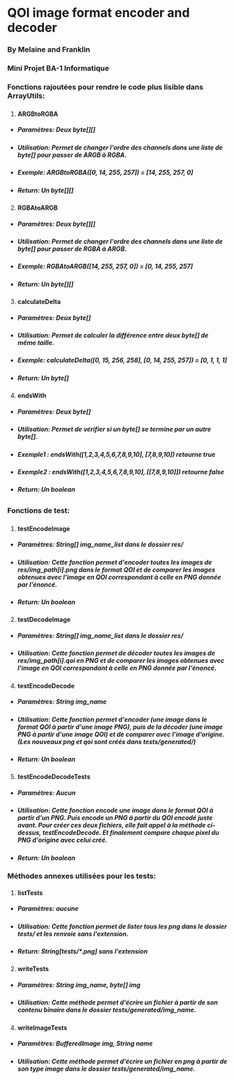 # QOI image format encoder and decoder
### By Melaine and Franklin
### Mini Projet BA-1 Informatique

### Fonctions rajoutées pour rendre le code plus lisible dans ArrayUtils:
###
1. #### ARGBtoRGBA
* ##### Paramètres: Deux byte[][]
* ##### Utilisation: Permet de changer l'ordre des channels dans une liste de byte[] pour passer de ARGB à RGBA.
* ##### Exemple: ARGBtoRGBA([0, 14, 255, 257]) = [14, 255, 257, 0]
* ##### Return: Un byte[][]
###
2. #### RGBAtoARGB
* ##### Paramètres: Deux byte[][]
* ##### Utilisation: Permet de changer l'ordre des channels dans une liste de byte[] pour passer de RGBA à ARGB.
* ##### Exemple: RGBAtoARGB([14, 255, 257, 0]) = [0, 14, 255, 257]
* ##### Return: Un byte[][]
###
3. #### calculateDelta
* ##### Paramètres: Deux byte[]
* ##### Utilisation: Permet de calculer la différence entre deux byte[] de même taille.
* ##### Exemple: calculateDelta([0, 15, 256, 258], [0, 14, 255, 257]) = [0, 1, 1, 1]
* ##### Return: Un byte[]
###
4. #### endsWith
* ##### Paramètres: Deux byte[]
* ##### Utilisation: Permet de vérifier si un byte[] se termine par un autre byte[].
* ##### Exemple1 : endsWith([1,2,3,4,5,6,7,8,9,10], [7,8,9,10]) retourne true
* ##### Exemple2 : endsWith([1,2,3,4,5,6,7,8,9,10], [[7,8,9,10]]) retourne false
* ##### Return: Un boolean
##
### Fonctions de test:
###
1. #### testEncodeImage
* ##### Paramètres: String[] img_name_list dans le dossier res/
* ##### Utilisation: Cette fonction permet d'encoder toutes les images de res/img_path[i].png dans le format QOI et de comparer les images obtenues avec l'image en QOI correspondant à celle en PNG donnée par l'énoncé.
* ##### Return: Un boolean
###
2. #### testDecodeImage
* ##### Paramètres: String[] img_name_list dans le dossier res/
* ##### Utilisation: Cette fonction permet de décoder toutes les images de res/img_path[i].qoi en PNG et de comparer les images obtenues avec l'image en QOI correspondant à celle en PNG donnée par l'énoncé.
###
4. #### testEncodeDecode
* ##### Paramètres: String img_name
* ##### Utilisation: Cette fonction permet d'encoder (une image dans le format QOI à partir d'une image PNG), puis de la décoder (une image PNG à partir d'une image QOI) et de comparer avec l'image d'origine. (Les nouveaux png et qoi sont créés dans tests/generated/)
* ##### Return: Un boolean
###
5. #### testEncodeDecodeTests
* ##### Paramètres: Aucun
* ##### Utilisation: Cette fonction encode une image dans le format QOI à partir d'un PNG. Puis encode un PNG à partir du QOI encodé juste avant. Pour créer ces deux fichiers, elle fait appel à la méthode ci-dessus, testEncodeDecode. Et finalement compare chaque pixel du PNG d'origine avec celui créé.
* ##### Return: Un boolean

### Méthodes annexes utilisées pour les tests:
1. #### listTests
* ##### Paramètres: aucune
* ##### Utilisation: Cette fonction permet de lister tous les png dans le dossier tests/ et les renvoie sans l'extension.
* ##### Return: String[tests/*.png] sans l'extension
###
2. #### writeTests
* ##### Paramètres: String img_name, byte[] img
* ##### Utilisation: Cette méthode permet d'écrire un fichier à partir de son contenu binaire dans le dossier tests/generated/img_name.
###
4. #### writeImageTests
* ##### Paramètres: BufferedImage img, String name
* ##### Utilisation: Cette méthode permet d'écrire un fichier en png à partir de son type image dans le dossier tests/generated/img_name.
